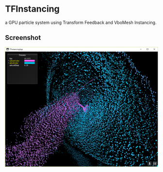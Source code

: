 # TFInstancing
a GPU particle system using Transform Feedback and VboMesh Instancing.

## Screenshot
![result](https://github.com/rystylee/Cinder-Experiments/blob/master/TFInstancing/screenshot.png)
